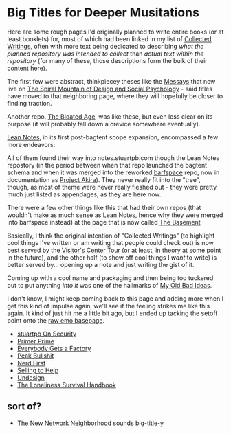 # Big Titles for Deeper Musitations

Here are some rough pages I'd originally planned to write entire books (or at least booklets) for, most of which had been linked in my list of [Collected Writings][], often with more text being dedicated to describing *what the planned repository was intended to collect* than *actual text within the repository* (for many of these, those descriptions form the bulk of their content here).

[Collected Writings]: https://github.com/stuartpb/collected-writings

The first few were abstract, thinkpiecey theses like the [Messays](8f2359ae-186f-4878-b5e5-33f3c177e6fc.md) that now live on [The Spiral Mountain of Design and Social Psychology](458f8a16-f237-4f8e-8e17-474408732536.md) - said titles have moved to that neighboring page, where they will hopefully be closer to finding traction.

Another repo, [The Bloated Age](a55b7efe-20ab-4cb1-a3ae-56f774619575.md), was like these, but even less clear on its purpose (it will probably fall down a crevice somewhere eventually).

[Lean Notes](f00c3d23-8848-4bb4-8d7a-d009f7344374.md), in its first post-bagtent scope expansion, encompassed a few more endeavors:

All of them found their way into notes.stuartpb.com though the Lean Notes repostory (in the period between when that repo launched the bagtent schema and when it was merged into the reworked [barfspace][] repo, now in documentation as [Project Akira][]). They never really fit into the "tree", though, as most of theme were never really fleshed out - they were pretty much just listed as appendages, as they are here now.

[barfspace]: 7f9a66a0-38fc-49e0-8489-270cdd3036ee.md
[Project Akira]: dadfc5e5-cfb6-4f7d-88c0-bcd64b91feac.md

There were a few other things like this that had their own repos (that wouldn't make as much sense as Lean Notes, hence why they were merged into barfspace instead) at the page that is now called [The Basement][]

[The Basement]: 4adf317e-82f2-4241-9231-e6d23667aeaf.md

Basically, I think the original intention of "Collected Writings" (to highlight cool things I've written or am writing that people could check out) is now best served by the [Visitor's Center Tour][VCT] (or at least, in theory at some point in the future), and the other half (to show off cool things I *want* to write) is better served by... opening up a note and just writing the gist of it.

[VCT]: 434dd429-b16d-4924-996f-aaf2ebff29ef.md

Coming up with a cool name and packaging and then being too tuckered out to put anything *into it* was one of the hallmarks of [My Old Bad Ideas][MOBI].

[MOBI]: f3f3d6ba-6342-415a-9f3b-ab4f1d75a692.md

I don't know, I might keep coming back to this page and adding more when I get this kind of impulse again, we'll see if the feeling strikes me like this again. It kind of just hit me a little bit ago, but I ended up tacking the setoff point onto the [raw emo basepage][grumblr].

[grumblr]: a281eee4-5e61-4026-846a-40fed7d38db9.md

- [stuartpb On Security](4dd64124-8e20-4901-aae4-5876361adc85.md)
- [Primer Prime](b4195691-701c-48c6-a3d7-e4fe9123728e.md)
- [Everybody Gets a Factory](8cbd867d-1a63-4d1f-9c83-cab019fe87bd.md)
- [Peak Bullshit](a6c2b9d7-ca72-47d1-9f61-7546f5dd6d63.md)
- [Nerd First](f63f28c0-aa23-44c0-b7b3-9b043489d132.md)
- [Selling to Help](aed6ef5f-8318-472d-9c43-d86a5c26cb8b.md)
- [Undesign](ff2268ae-d330-4eb4-847e-540718a0ceb6.md)
- [The Loneliness Survival Handbook](7496f910-90b0-4143-9709-e909ee03feb6.md)

## sort of?

- [The New Network Neighborhood](8905d737-8f2a-4de7-a850-c1f2b04cd45e.md) sounds big-title-y
